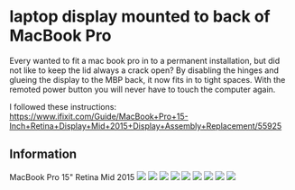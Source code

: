 # laptop display mounted to back of MacBook Pro

Every wanted to fit a mac book pro in to a permanent installation, but did not like to keep the lid always a crack open?
By disabling the hinges and glueing the display to the MBP back, it now fits in to tight spaces.
With the remoted power button you will never have to touch the computer again.

I followed these instructions: https://www.ifixit.com/Guide/MacBook+Pro+15-Inch+Retina+Display+Mid+2015+Display+Assembly+Replacement/55925

## Information
MacBook Pro 15" Retina Mid 2015 
![](https://github.com/antimodular/mbp-hacking/blob/master/2018-03-18%2014.51.10.jpg)
![](https://github.com/antimodular/mbp-hacking/blob/master/2018-03-18%2014.51.18.jpg)
![](https://github.com/antimodular/mbp-hacking/blob/master/2018-03-18%2014.51.39.jpg)
![](https://github.com/antimodular/mbp-hacking/blob/master/2018-03-18%2014.51.59.jpg)
![](https://github.com/antimodular/mbp-hacking/blob/master/2018-03-18%2014.52.04.jpg)
![](https://github.com/antimodular/mbp-hacking/blob/master/2018-03-18%2014.52.07.jpg)
![](https://github.com/antimodular/mbp-hacking/blob/master/2018-03-18%2014.53.14.jpg)
![](https://github.com/antimodular/mbp-hacking/blob/master/2018-03-18%2014.54.34.jpg)
![](https://github.com/antimodular/mbp-hacking/blob/master/2018-03-18%2014.56.31.jpg)



